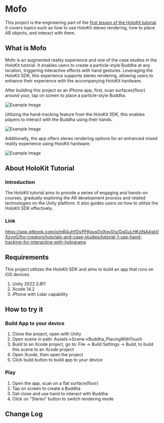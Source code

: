 # Mofo

This project is the engineering part of the [first lesson of the HoloKit tutorial](https://docs.holokit.io/for-creators/tutorials-and-case-studies/tutorial-1-use-hand-tracking-for-interacting-with-holograms). It covers topics such as how to use HoloKit stereo rendering, how to place AR objects, and interact with them.

## What is Mofo

Mofo is an augmented reality experience and one of the case studies in the HoloKit tutorial. It enables users to create a particle-style Buddha at any location, triggering interactive effects with hand gestures. Leveraging the HoloKit SDK, this experience supports stereo rendering, allowing users to enhance their experience with the accompanying HoloKit hardware.

After building this project as an iPhone app, first, scan surfaces(floor) around your, tap on screen to place a particle-style Buddha.

![Example Image](https://github.com/holoi/mofo/blob/main/Documentations/Images/placement.avif)

Utilizing the hand-tracking feature from the HoloKit SDK, this enables players to interact with the Buddha using their hands.

![Example Image](https://github.com/holoi/mofo/blob/main/Documentations/Images/hand-interaction.avif)

Additionally, the app offers stereo rendering options for an enhanced mixed reality experience using HoloKit hardware.

![Example Image](https://github.com/holoi/mofo/blob/main/Documentations/Images/stereo-rendering-mode.jpeg)

## About HoloKit Tutorial

### Introduction

The HoloKit tutorial aims to provide a series of engaging and hands-on courses, gradually exploring the AR development process and related technologies on the Unity platform. It also guides users on how to utilize the HoloKit SDK effectively.

### Link

https://app.gitbook.com/o/mR4uhYDvPFKgusOgXgy0/s/GgGuLHKzjNAAsbVXzyoG/for-creators/tutorials-and-case-studies/tutorial-1-use-hand-tracking-for-interacting-with-holograms

## Requirements

This project utilizes the HoloKit SDK and aims to build an app that runs on iOS devices.

1. Unity 2022.3.8f1
2. Xcode 14.2
3. iPhone with Lidar capability

## How to try it

### Build App to your device

1. Clone the project, open with Unity
2. Open scene in path: Assets->Scene->Buddha_PlacingWithTouch
3. Build to an Xcode project, go to: File -> Build Settings -> Build, to build this scene to an Xcode project
4. Open Xcode, then open the project
5. Click build button to build app to your device

### Play

1. Open the app, scan on a flat surface(floor)
2. Tap on screen to create a Buddha
3. Get close and use hand to interact with Buddha
4. Click on “Stereo” button to switch rendering mode

## Change Log
